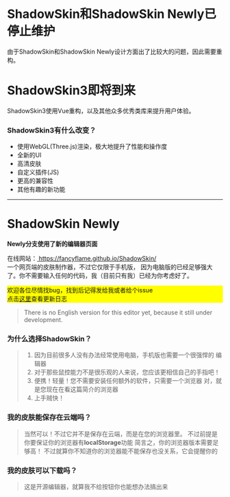 
# ShadowSkin和ShadowSkin Newly已停止维护
由于ShadowSkin和ShadowSkin Newly设计方面出了比较大的问题，因此需要重构。

# ShadowSkin3即将到来
ShadowSkin3使用Vue重构，以及其他众多优秀类库来提升用户体验。

### ShadowSkin3有什么改变？
+ 使用WebGL(Three.js)渲染，极大地提升了性能和操作度
+ 全新的UI
+ 高清皮肤
+ 自定义插件(JS)
+ 更高的兼容性
+ 其他有趣的新功能

---
  
# ShadowSkin Newly
<strong>Newly分支使用了新的编辑器页面</strong>
<p>
在线网站：<a href="https://fancyflame.github.io/ShadowSkin/">
https://fancyflame.github.io/ShadowSkin/</a>
<br>
一个网页端的皮肤制作器，不过它仅限于手机版，
因为电脑版的已经足够强大了。你不需要输入任何的代码，我（目前只有我）已经为你考虑好了。
</p>
<p style="background-color:yellow;">
欢迎各位尽情找bug，找到后记得发给我或者给个issue
<br>点击<a href="/UPDATES.md">这里</a>查看更新日志
</p>
<blockquote>
There is no English version for this editor yet,
because it still under development.
</blockquote>

<h3>为什么选择ShadowSkin？</h3>
<blockquote>
<ol>
<li>
因为目前很多人没有办法经常使用电脑，手机版也需要一个很强悍的
编辑器
</li>
<li>
对于那些鼠控能力不是很乐观的人来说，您应该更相信自己的手指吧！
</li>
<li>
便携！轻量！您不需要安装任何额外的软件，只需要一个浏览器
对，就是您现在在看这篇简介的浏览器
</li>
<li>
上手贼快！
</li>
</ol>
</blockquote>
<h3>我的皮肤能保存在云端吗？</h3>
<blockquote>
当然可以！不过它并不是保存在云端，而是在您的浏览器里。
不过前提是你要保证你的浏览器有<b>localStorage</b>功能
简言之，你的浏览器版本需要足够高！
不过就算你不知道你的浏览器能不能保存也没关系，它会提醒你的
</blockquote>
<h3>我的皮肤可以下载吗？</h3>
<blockquote>
这是开源编辑器，就算我不给按钮你也能想办法搞出来
</blockquote>
